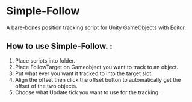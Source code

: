 # Simple-Follow
A bare-bones position tracking script for Unity GameObjects with Editor.

  
  ## How to use Simple-Follow. :
  1. Place scripts into folder.
  2. Place FollowTarget on Gameobject you want to track to an object.
  3. Put what ever you want it tracked to into the target slot.
  4. Align the offset then click the offset button to automatically get the offset of the two objects.
  5. Choose what Update tick you want to use for the tracking.
